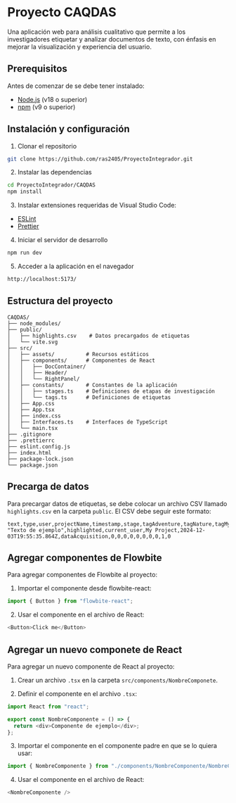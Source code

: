 # Proyecto CAQDAS

Una aplicación web para análisis cualitativo que permite a los investigadores etiquetar y analizar documentos de texto, con énfasis en mejorar la visualización y experiencia del usuario.

## Prerequisitos

Antes de comenzar de se debe tener instalado:

- [Node.js](https://nodejs.org/es/) (v18 o superior)
- [npm](https://www.npmjs.com/) (v9 o superior)

## Instalación y configuración

1. Clonar el repositorio

```bash
git clone https://github.com/ras2405/ProyectoIntegrador.git
```

2. Instalar las dependencias

```bash
cd ProyectoIntegrador/CAQDAS
npm install
```

3. Instalar extensiones requeridas de Visual Studio Code:

- [ESLint](https://marketplace.visualstudio.com/items?itemName=dbaeumer.vscode-eslint)
- [Prettier](https://marketplace.visualstudio.com/items?itemName=esbenp.prettier-vscode)

4. Iniciar el servidor de desarrollo

```bash
npm run dev
```

5. Acceder a la aplicación en el navegador

```bash
http://localhost:5173/
```

## Estructura del proyecto

```
CAQDAS/
├── node_modules/
├── public/
│   ├── highlights.csv    # Datos precargados de etiquetas
│   └── vite.svg
├── src/
│   ├── assets/          # Recursos estáticos
│   ├── components/      # Componentes de React
│   │   ├── DocContainer/
│   │   ├── Header/
│   │   └── RightPanel/
│   ├── constants/       # Constantes de la aplicación
│   │   ├── stages.ts    # Definiciones de etapas de investigación
│   │   └── tags.ts      # Definiciones de etiquetas
│   ├── App.css
│   ├── App.tsx
│   ├── index.css
│   ├── Interfaces.ts    # Interfaces de TypeScript
│   └── main.tsx
├── .gitignore
├── .prettierrc
├── eslint.config.js
├── index.html
├── package-lock.json
└── package.json
```

## Precarga de datos

Para precargar datos de etiquetas, se debe colocar un archivo CSV llamado `highlights.csv` en la carpeta `public`. El CSV debe seguir este formato:

```
text,type,user,projectName,timestamp,stage,tagAdventure,tagNature,tagMystery,tagFantasy,tagForest,tagJourney,tagDiscovery,tagMagic,tagLegends,tagWisdom
"Texto de ejemplo",highlighted,current_user,My Project,2024-12-03T19:55:35.864Z,dataAcquisition,0,0,0,0,0,0,0,0,1,0
```

## Agregar componentes de Flowbite

Para agregar componentes de Flowbite al proyecto:

1. Importar el componente desde flowbite-react:

```javascript
import { Button } from "flowbite-react";
```

2. Usar el componente en el archivo de React:

```javascript
<Button>Click me</Button>
```

## Agregar un nuevo componete de React

Para agregar un nuevo componente de React al proyecto:

1. Crear un archivo `.tsx` en la carpeta `src/components/NombreComponete`.

2. Definir el componente en el archivo `.tsx`:

```javascript
import React from "react";

export const NombreComponente = () => {
  return <div>Componente de ejemplo</div>;
};
```

3. Importar el componente en el componente padre en que se lo quiera usar:

```javascript
import { NombreComponente } from "./components/NombreComponente/NombreComponente";
```

4. Usar el componente en el archivo de React:

```javascript
<NombreComponente />
```
